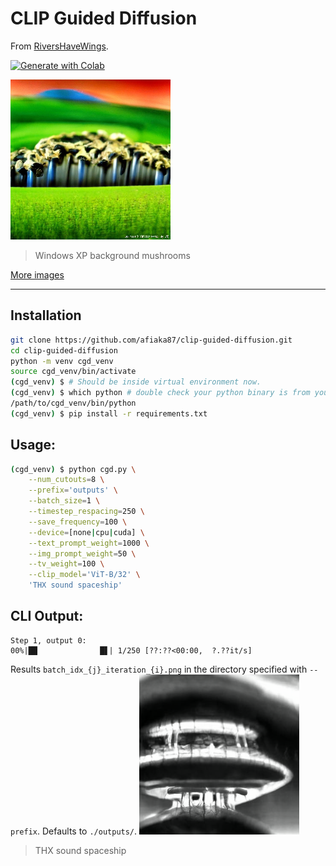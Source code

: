 # CLIP Guided Diffusion
From [RiversHaveWings](https://twitter.com/RiversHaveWings).

<a href="https://github.com/afiaka87/clip-guided-diffusion/blob/main/colab_clip_guided_diff_hq.ipynb">
  <img alt="Generate with Colab" src="https://colab.research.google.com/assets/colab-badge.svg">
</a>

![Windows XP Background](/images/Windows_XP_background_Mushroom.png?raw=true)

> Windows XP background mushrooms

[More images](/images/README.md)

---

## Installation
```sh
git clone https://github.com/afiaka87/clip-guided-diffusion.git
cd clip-guided-diffusion
python -m venv cgd_venv
source cgd_venv/bin/activate
(cgd_venv) $ # Should be inside virtual environment now.
(cgd_venv) $ which python # double check your python binary is from your virtual env
/path/to/cgd_venv/bin/python
(cgd_venv) $ pip install -r requirements.txt
```

## Usage:
```sh
(cgd_venv) $ python cgd.py \
    --num_cutouts=8 \
    --prefix='outputs' \
    --batch_size=1 \
    --timestep_respacing=250 \
    --save_frequency=100 \
    --device=[none|cpu|cuda] \
    --text_prompt_weight=1000 \
    --img_prompt_weight=50 \
    --tv_weight=100 \
    --clip_model='ViT-B/32' \
    'THX sound spaceship'
```

## CLI Output:
```
Step 1, output 0:
00%|██              █▋| 1/250 [??:??<00:00,  ?.??it/s]
```
Results `batch_idx_{j}_iteration_{i}.png` in the directory specified with `--prefix`. Defaults to `./outputs/`.
![THX sound spaceship](/images/THX_sound_Spaceship.png?raw=true)
> THX sound spaceship

